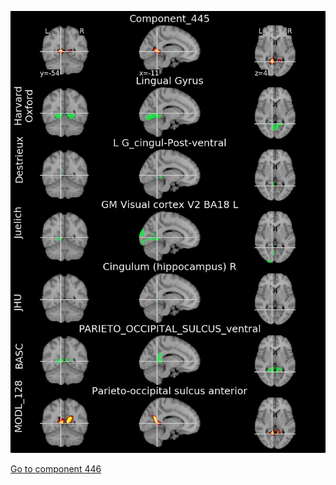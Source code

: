 


![445](preliminary/445.jpg "Component 445")

[Go to component 446](https://parietal-inria.github.io/MODL_atlas/1024/446 "Component 446")